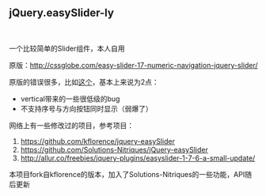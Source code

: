 jQuery.easySlider-ly
------------------------
<br />

一个比较简单的Slider组件，本人自用

原版：http://cssglobe.com/easy-slider-17-numeric-navigation-jquery-slider/

原版的错误很多，比如<a href="http://hi.baidu.com/qiuweihui/item/de71e30aad8adc90a2df4352">这个</a>，基本上来说为2点：

- vertical带来的一些很低级的bug
- 不支持序号与方向按钮同时显示（弱爆了）

网络上有一些修改过的项目，参考项目：

1. https://github.com/kflorence/jquery-easySlider
2. https://github.com/Solutions-Nitriques/jQuery-easySlider
3. http://allur.co/freebies/jquery-plugins/easyslider-1-7-6-a-small-update/

本项目fork自kflorence的版本，加入了Solutions-Nitriques的一些功能，API随后更新

